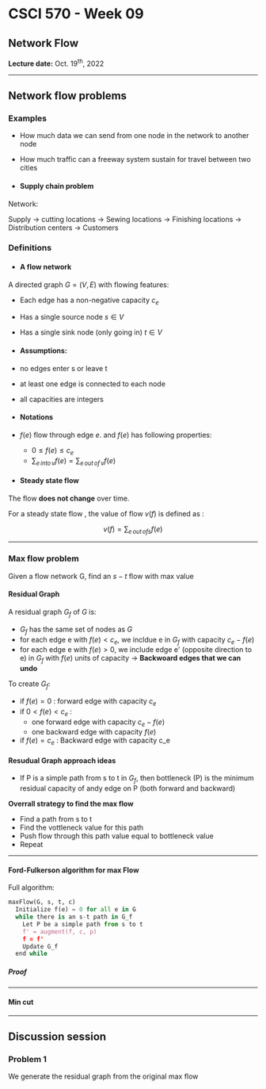 # CSCI 570 - Week 09

## Network Flow

**Lecture date:** Oct. 19<sup>th</sup>, 2022

---

## Network flow problems

### Examples

- How much data we can send from one node in the network to another node
- How much traffic can a freeway system sustain for travel between two cities

- #### Supply chain problem

Network:

Supply -> cutting locations -> Sewing locations -> Finishing locations -> Distribution centers -> Customers

### Definitions

- #### A flow network

A directed graph $G= (V,E)$ with flowing features:

- Each edge has a non-negative capacity $c_e$
- Has a single source node $s \in V$
- Has a single sink node (only going in) $t \in V$

- #### Assumptions:

- no edges enter s or leave t
- at least one edge is connected to each node
- all capacities are integers

- #### Notations

- $f(e)$ flow through edge $e$. and $f(e)$ has following properties:
  - $0 \leq f(e) \leq c_e$
  - $\sum _{e \,into\, v}f(e) = \sum _{e \,out\,of\, v}f(e)$

- #### Steady state flow

The flow **does not change** over time.

For a steady state flow , the value of flow $v(f)$ is defined as :

$$v(f) = \sum _{e\,out \,of s} f(e)$$

---

### Max flow problem

Given a flow network G, find an $s-t$ flow with max value

<!-- #### Greedy approach -- Not applicable

- ##### Try #1

Use the highest capacity edges first -> **This does not get the optimal solution**

- ##### Try #2

Use lowest capacity edges first -> **Not either** -->

#### Residual Graph

A residual graph $G_f$ of $G$ is:

- $G_f$ has the same set of nodes as $G$
- for each edge e with $f(e)<c_e$, we incldue e in  $G_f$ with capacity $c_e - f(e)$
- for each edge e with $f(e) > 0$, we include edge e' (opposite direction to e) in $G_f$ with $f(e)$ units of capacity -> **Backwoard edges that we can undo**

To create $G_f$:

- if $f(e) = 0$ : forward edge with capacity $c_e$
- if $0 < f(e) < c_e$ : 
  - one forward edge with capacity $c_e - f(e)$
  - one backward edge with capacity $f(e)$
- if $f(e) = c_e$ : Backward edge with capacity c_e

#### Resudual Graph approach ideas

- If P is a simple path from s to t in $G_f$, then bottleneck (P) is the minimum residual capacity of andy edge on P (both forward and backward)

**Overrall strategy to find the max flow**

- Find a path from s to t
- Find the vottleneck value for this path
- Push flow through this path value equal to bottleneck value
- Repeat

---

#### Ford-Fulkerson algorithm for max Flow

Full algorithm:

```python
maxFlow(G, s, t, c)
  Initialize f(e) = 0 for all e in G
  while there is an s-t path in G_f
    Let P be a simple path from s to t
    f' = augment(f, c, p)
    f = f'
    Update G_f
  end while
```

##### Proof


---

#### Min cut


---

## Discussion session

### Problem 1

We generate the residual graph from the original max flow